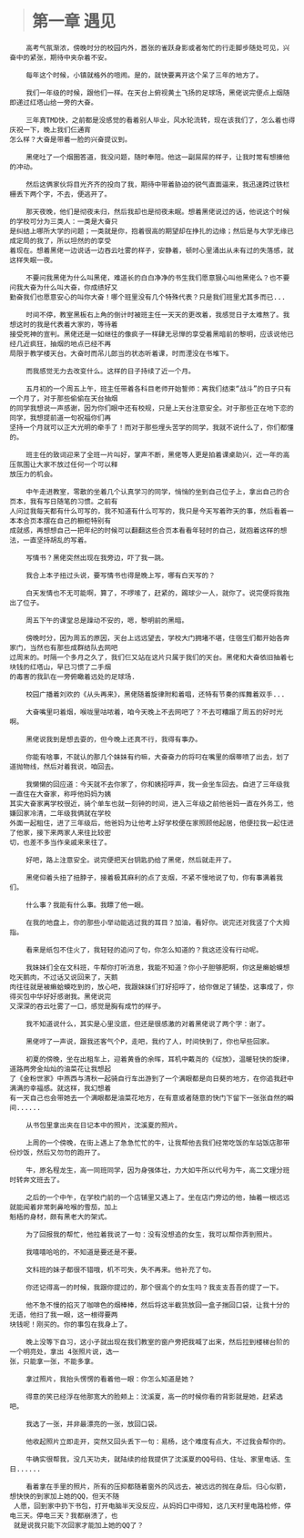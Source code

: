 

># 第一章 遇见

        高考气氛渐浓，傍晚时分的校园内外，嚣张的雀跃身影或者匆忙的行走脚步随处可见，兴奋中的紧张，期待中夹杂着不安。

        每年这个时候，小镇就格外的喧闹。是的，就快要离开这个呆了三年的地方了。

        我们一年级的时候，跟他们一样。在天台上俯视黄土飞扬的足球场，黑佬说完便点上烟随即递过红塔山给一旁的大奋。

        三年真TMD快，之前都是没感觉的看着别人毕业，风水轮流转，现在该我们了，怎么着也得庆祝一下，晚上我们仨通宵
    怎么样？大奋是带着一脸的兴奋提议到。

        黑佬吐了一个烟圈答道，我没问题，随时奉陪。他这一副屌屌的样子，让我时常有想揍他的冲动。

        然后这俩家伙将目光齐齐的投向了我，期待中带着胁迫的锐气直面逼来，我迅速跨过铁栏栅丢下两个字，不去，便逃开了。

        那天夜晚，他们是彻夜未归，然后我却也是彻夜未眠。想着黑佬说过的话，他说这个时候的学校可分为三类人：一类是大奋只
    是纠结上哪所大学的问题；一类就是你，抱着很高的期望却在挣扎的边缘；然后是与大学无缘已成定局的我了，所以坦然的的享受
    着现在。想着黑佬一边说话一边吞云吐雾的样子，安静着，顿时心里涌出从未有过的失落感，就这样失眠一夜。

        不要问我黑佬为什么叫黑佬，难道长的白白净净的书生我们愿意狠心叫他黑佬么？也不要问我大奋为什么叫大奋，你成绩好又
    勤奋我们也愿意安心的叫你大奋！哪个班里没有几个特殊代表？只是我们班里尤其多而已...

        时间不停，教室黑板右上角的倒计时被班主任一天天的更改着，我感觉日子太难熬了。我想这时的我是代表着大家的，等待着
    接受死神的宣判。黑佬还是一如继往的像疯子一样肆无忌惮的享受着黑暗前的黎明，应该说他已经几近疯狂，抽烟的地点已经不再
    局限于教学楼天台。大奋时而吊儿郎当的状态听着课，时而湮没在书堆下。

        而我感觉无力去改变什么。这样的日子持续了近一个月。

        五月初的一个周五上午，班主任带着各科目老师开始誓师：离我们结束“战斗”的日子只有一个月了，对于那些偷偷在天台抽烟
    的同学我想说一声感谢，因为你们眼中还有校规，只是上天台注意安全。对于那些正在地下恋的同学，我想提前道一句祝福你们再
    坚持一个月就可以正大光明的牵手了！而对于那些埋头苦学的同学，我就不说什么了，你们都懂的。

        班主任的致词迎来了全班一片叫好，掌声不断，黑佬等人更是拍着课桌助兴，近一年的高压氛围让大家不放过任何一个可以释
    放压力的机会。

        中午走进教室，零散的坐着几个认真学习的同学，悄悄的坐到自己位子上，拿出自己的合页本，我有写日随笔的习惯。之前有
    人问过我每天都有什么可写的，我不知道有什么可写的，我只是今天写着昨天的事，然后看着一本本合页本摆在自己的橱柜特别有
    成就感，再想想自己一把年纪的时候可以翻翻这些合页本看看年轻时的自己，就抱着这样的想法，一直坚持胡乱的写着。

        写情书？黑佬突然出现在我旁边，吓了我一跳。

        我合上本子扭过头说，要写情书也得是晚上写，哪有白天写的？

        白天发情也不无可能啊，算了，不啰嗦了，赶紧的，踢球少一人，就你了。说完便将我拖出了位子。

        周五下午的课堂总是躁动不安的，嗯，黎明前的黑暗。

        傍晚时分，因为周五的原因，天台上远远望去，学校大门拥堵不堪，住宿生们都开始各奔家门，当然也有那些成群结队去网吧
    过周末的。时隔一个多月之久了，我们仨又站在这片只属于我们的天台。黑佬和大奋依旧抽着七块钱的红塔山，早已习惯了二手烟
    的毒害的我趴在一旁俯瞰着远处的足球场.

        校园广播着刘欢的《从头再来》，黑佬随着旋律附和着唱，还特有节奏的挥舞着双手...

        大奋嘴里叼着烟，喉咙里咕哝着，咱今天晚上不去网吧了？不去可糟蹋了周五的好时光啊。

        黑佬说我到是想去耍的，但今晚上还真不行，我得有事办。

        你能有啥事，不就认的那几个妹妹有约嘛，大奋奋力的将叼在嘴里的烟蒂喷了出去，划了道抛物线，然后对着我说，咱回去。

        我懒懒的回应道：今天就不去你家了，你和姨招呼声，我一会坐车回去。自进了三年级我一直住在大奋家，称呼他妈妈为姨
    其实大奋家离学校很近，骑个单车也就一刻钟的时间，进入三年级之前他爸妈一直在外务工，他嫌回家冷清，二年级我俩就在学校
    外面一起租住，进了三年级后，他爸妈为让他考上好学校便在家照顾他起居，他便拉我一起住进了他家，接下来两家人来往比较密
    切，也差不多当作亲戚来来往了。

        好吧，路上注意安全。说完便把天台钥匙扔给了黑佬，然后就走开了。

        黑佬仰着头扭了扭脖子，接着极其麻利的点了支烟，不紧不慢地说了句，你有事满着我们。

        什么事？我能有什么事。我瞟了他一眼。

        在我的地盘上，你的那些小举动能逃过我的耳目？加油，看好你。说完还对我竖了个大拇指。

        看来是纸包不住火了，我轻轻的追问了句，你怎么知道的？我这还没有行动呢。

        我妹妹们全在文科班，牛帮你打听消息，我能不知道？你小子胆够肥啊，你这是癞蛤蟆想吃天鹅肉，不过话又说回来了，天鹅
    肉往往就是被癞蛤蟆吃到的，放心吧，我跟妹妹们打好招呼了，给你做足了铺垫，这事成了，你得买包中华好好感谢我。黑佬说完
    又深深的吞云吐雾了一口，感觉是胸有成竹的样子。

        我不知道说什么，其实是心里没底，但还是很感激的对着黑佬说了两个字：谢了。

        黑佬哼了一声说，跟我还客气个P，走吧，我约了人，时间快到了，你也早些回家。

        初夏的傍晚，坐在出租车上，迎着黄昏的余晖，耳机中戴尧的《绽放》，温暖轻快的旋律，道路两旁金灿灿的油菜花让我想起
    了《金粉世家》中燕西与清秋一起骑自行车出游到了一个满眼都是向日葵的地方，在你追我赶中满满的幸福感。就这样，我幻想着
    有一天自己也会带她去一个满眼都是油菜花地方，在有意或者随意的快门下留下一张张自然的瞬间...... 
        
        从书包里拿出夹在日记本中的照片，沈溪夏的照片。
        
        上周的一个傍晚，在街上遇上了急急忙忙的牛，让我帮他去我们经常吃饭的车站饭店那带份炒饭，然后又勿勿的跑开了。
                             
        牛，原名程龙生，高一同班同学，因为身强体壮，力大如牛所以代号为牛，高二文理分班时转奔文班去了。
        
        之后的一个中午，在学校门前的一个店铺里又遇上了。坐在店门旁边的他，抽着一根远远就能闻着非常刺鼻呛喉的雪茄，加上
    魁梧的身材，颇有黑老大的架式。
        
        为了回报我的帮忙，他拉着我说了一句：没有没想追的女生，我可以帮你弄到照片。
        
        我嘻嘻哈哈的，不知道是要还是不要。
        
        文科班的妹子都很不错哦，机不可失，失不再来。他补充了句。
        
        你还记得高一的时候，我跟你提过的，那个很高个的女生吗？我支支吾吾的提了一下。
        
        他不急不慢的掐灭了咖啡色的烟棒棒，然后将这半截货放回一盒子揣回口袋，让我十分的无语，他扫了我一眼，这一根得要两
    块钱呢！刚买的。你的事包在我身上了。
        
        晚上没等下自习，这小子就出现在我们教室的窗户旁把我喊了出来，然后拉到楼梯台阶的一个明亮处，拿出 4张照片说，选一
    张，只能拿一张，不能多拿。
        
        拿过照片，我抬头愣愣的看着他一眼：你怎么知道是她？
        
        得意的笑已经浮在他那宽大的脸颊上：沈溪夏，高一的时候你看的背影就是她，赶紧选吧。
        
        我选了一张，并非最漂亮的一张，放回口袋。
        
        他收起照片立即走开，突然又回头丢下一句：易杨，这个难度有点大，不过我会帮你的。
        
        牛确实很帮我，没几天功夫，就陆续的给我提供了沈溪夏的QQ号码、住址、家里电话、生日......
    
        看着拿在手里的照片，所有的压抑都随着窗外的风远去，被远远的抛在身后。归心似箭，想快快的到家加上她的QQ，但天不随
     人愿，回到家中扔下书包，打开电脑半天没反应，从妈妈口中得知，这几天村里电路检修，停电三天。停电三天？我都崩溃了，也
     就是说我只能下次回家才能加上她的QQ了？
        
         
         
                
                
                